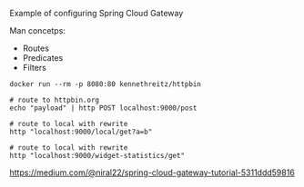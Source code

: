 Example of configuring Spring Cloud Gateway

Man concetps:

- Routes
- Predicates
- Filters

```shell script
docker run --rm -p 8080:80 kennethreitz/httpbin

# route to httpbin.org
echo "payload" | http POST localhost:9000/post

# route to local with rewrite
http "localhost:9000/local/get?a=b"

# route to local with rewrite
http "localhost:9000/widget-statistics/get"
```


https://medium.com/@niral22/spring-cloud-gateway-tutorial-5311ddd59816

